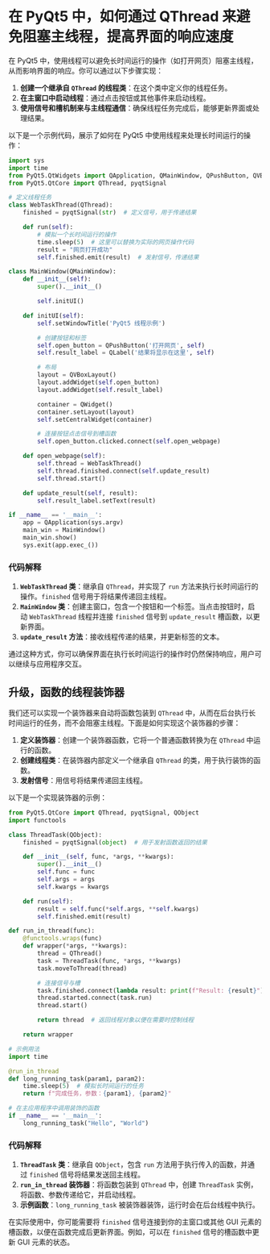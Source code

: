 # 在 PyQt5 中，如何通过 QThread 来避免阻塞主线程，提高界面的响应速度

在 PyQt5 中，使用线程可以避免长时间运行的操作（如打开网页）阻塞主线程，从而影响界面的响应。你可以通过以下步骤实现：

1. **创建一个继承自 `QThread` 的线程类**：在这个类中定义你的线程任务。
2. **在主窗口中启动线程**：通过点击按钮或其他事件来启动线程。
3. **使用信号和槽机制来与主线程通信**：确保线程任务完成后，能够更新界面或处理结果。

以下是一个示例代码，展示了如何在 PyQt5 中使用线程来处理长时间运行的操作：

```python
import sys
import time
from PyQt5.QtWidgets import QApplication, QMainWindow, QPushButton, QVBoxLayout, QWidget, QLabel
from PyQt5.QtCore import QThread, pyqtSignal

# 定义线程任务
class WebTaskThread(QThread):
    finished = pyqtSignal(str)  # 定义信号，用于传递结果

    def run(self):
        # 模拟一个长时间运行的操作
        time.sleep(5)  # 这里可以替换为实际的网页操作代码
        result = "网页打开成功"
        self.finished.emit(result)  # 发射信号，传递结果

class MainWindow(QMainWindow):
    def __init__(self):
        super().__init__()

        self.initUI()

    def initUI(self):
        self.setWindowTitle('PyQt5 线程示例')

        # 创建按钮和标签
        self.open_button = QPushButton('打开网页', self)
        self.result_label = QLabel('结果将显示在这里', self)

        # 布局
        layout = QVBoxLayout()
        layout.addWidget(self.open_button)
        layout.addWidget(self.result_label)

        container = QWidget()
        container.setLayout(layout)
        self.setCentralWidget(container)

        # 连接按钮点击信号到槽函数
        self.open_button.clicked.connect(self.open_webpage)

    def open_webpage(self):
        self.thread = WebTaskThread()
        self.thread.finished.connect(self.update_result)
        self.thread.start()

    def update_result(self, result):
        self.result_label.setText(result)

if __name__ == '__main__':
    app = QApplication(sys.argv)
    main_win = MainWindow()
    main_win.show()
    sys.exit(app.exec_())
```

### 代码解释

1. **`WebTaskThread` 类**：继承自 `QThread`，并实现了 `run` 方法来执行长时间运行的操作。`finished` 信号用于将结果传递回主线程。
2. **`MainWindow` 类**：创建主窗口，包含一个按钮和一个标签。当点击按钮时，启动 `WebTaskThread` 线程并连接 `finished` 信号到 `update_result` 槽函数，以更新界面。
3. **`update_result` 方法**：接收线程传递的结果，并更新标签的文本。

通过这种方式，你可以确保界面在执行长时间运行的操作时仍然保持响应，用户可以继续与应用程序交互。

## 升级，函数的线程装饰器

我们还可以实现一个装饰器来自动将函数包装到 `QThread` 中，从而在后台执行长时间运行的任务，而不会阻塞主线程。下面是如何实现这个装饰器的步骤：

1. **定义装饰器**：创建一个装饰器函数，它将一个普通函数转换为在 `QThread` 中运行的函数。
2. **创建线程类**：在装饰器内部定义一个继承自 `QThread` 的类，用于执行装饰的函数。
3. **发射信号**：用信号将结果传递回主线程。

以下是一个实现装饰器的示例：

```python
from PyQt5.QtCore import QThread, pyqtSignal, QObject
import functools

class ThreadTask(QObject):
    finished = pyqtSignal(object)  # 用于发射函数返回的结果

    def __init__(self, func, *args, **kwargs):
        super().__init__()
        self.func = func
        self.args = args
        self.kwargs = kwargs

    def run(self):
        result = self.func(*self.args, **self.kwargs)
        self.finished.emit(result)

def run_in_thread(func):
    @functools.wraps(func)
    def wrapper(*args, **kwargs):
        thread = QThread()
        task = ThreadTask(func, *args, **kwargs)
        task.moveToThread(thread)

        # 连接信号与槽
        task.finished.connect(lambda result: print(f"Result: {result}"))  # 可以根据需要更改
        thread.started.connect(task.run)
        thread.start()

        return thread  # 返回线程对象以便在需要时控制线程

    return wrapper

# 示例用法
import time

@run_in_thread
def long_running_task(param1, param2):
    time.sleep(5)  # 模拟长时间运行的任务
    return f"完成任务，参数：{param1}, {param2}"

# 在主应用程序中调用装饰的函数
if __name__ == '__main__':
    long_running_task("Hello", "World")
```

### 代码解释

1. **`ThreadTask` 类**：继承自 `QObject`，包含 `run` 方法用于执行传入的函数，并通过 `finished` 信号将结果发送回主线程。
2. **`run_in_thread` 装饰器**：将函数包装到 `QThread` 中，创建 `ThreadTask` 实例，将函数、参数传递给它，并启动线程。
3. **示例函数**：`long_running_task` 被装饰器装饰，运行时会在后台线程中执行。

在实际使用中，你可能需要将 `finished` 信号连接到你的主窗口或其他 GUI 元素的槽函数，以便在函数完成后更新界面。例如，可以在 `finished` 信号的槽函数中更新 GUI 元素的状态。
